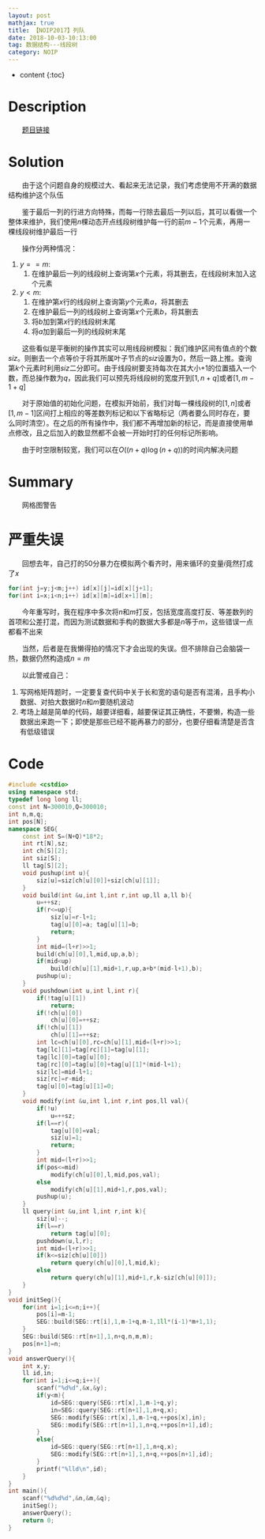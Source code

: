 ```yaml
---
layout: post
mathjax: true
title: 【NOIP2017】列队
date: 2018-10-03-10:13:00
tag: 数据结构---线段树
category: NOIP
---
```


* content
{:toc}
# Description

　　[题目链接](http://uoj.ac/problem/334)



# Solution

　　由于这个问题自身的规模过大、看起来无法记录，我们考虑使用不开满的数据结构维护这个队伍

　　鉴于最后一列的行进方向特殊，而每一行除去最后一列以后，其可以看做一个整体来维护，我们使用$n$棵动态开点线段树维护每一行的前$m-1$个元素，再用一棵线段树维护最后一行

　　操作分两种情况：

1. $y==m$:
	1. 在维护最后一列的线段树上查询第$x$个元素，将其删去，在线段树末加入这个元素
2. $y<m$:
	1. 在维护第$x$行的线段树上查询第$y$个元素$a$，将其删去
	2. 在维护最后一列的线段树上查询第$x$个元素$b$，将其删去
	3. 将$b$加到第$x$行的线段树末尾
	4. 将$a$加到最后一列的线段树末尾

　　这些看似是平衡树的操作其实可以用线段树模拟：我们维护区间有值点的个数$siz$。则删去一个点等价于将其所属叶子节点的$siz$设置为0，然后一路上推。查询第$k$个元素时利用$siz$二分即可。由于线段树要支持每次在其大小+1的位置插入一个数，而总操作数为$q$，因此我们可以预先将线段树的宽度开到$[1,n+q]$或者$[1,m-1+q]$

　　对于原始值的初始化问题，在模拟开始前，我们对每一棵线段树的$[1,n]$或者$[1,m-1]$区间打上相应的等差数列标记和以下省略标记（两者要么同时存在，要么同时清空）。在之后的所有操作中，我们都不再增加新的标记，而是直接使用单点修改，且之后加入的数显然都不会被一开始时打的任何标记所影响。

　　由于时空限制较宽，我们可以在$O((n+q)\log(n+q))$的时间内解决问题



# Summary

　　网格图警告

# 严重失误

　　回想去年，自己打的50分暴力在模拟两个看齐时，用来循环的变量$i$竟然打成了$x$

```c++
for(int j=y;j<m;j++) id[x][j]=id[x][j+1];
for(int i=x;i<n;i++) id[x][m]=id[x+1][m];
```

　　今年重写时，我在程序中多次将$n$和$m$打反，包括宽度高度打反、等差数列的首项和公差打混，而因为测试数据和手构的数据大多都是$n$等于$m$，这些错误一点都看不出来

　　当然，后者是在我懒得拍的情况下才会出现的失误。但不排除自己会脑袋一热，数据仍然构造成$n=m$

　　以此警戒自己：

1. 写网格矩阵题时，一定要复查代码中关于长和宽的语句是否有混淆，且手构小数据、对拍大数据时$n$和$m$要随机波动
2. 考场上越是简单的代码，越要详细看，越要保证其正确性，不要懒，构造一些数据出来跑一下；即使是那些已经不能再暴力的部分，也要仔细看清楚是否含有低级错误



# Code

```c++
#include <cstdio>
using namespace std;
typedef long long ll;
const int N=300010,Q=300010;
int n,m,q;
int pos[N];
namespace SEG{
	const int S=(N+Q)*18*2;
	int rt[N],sz;
	int ch[S][2];
	int siz[S];
	ll tag[S][2];
	void pushup(int u){
		siz[u]=siz[ch[u][0]]+siz[ch[u][1]];
	}
	void build(int &u,int l,int r,int up,ll a,ll b){
		u=++sz;
		if(r<=up){
			siz[u]=r-l+1;	
			tag[u][0]=a; tag[u][1]=b;
			return;
		}
		int mid=(l+r)>>1;
		build(ch[u][0],l,mid,up,a,b);
		if(mid<up)
			build(ch[u][1],mid+1,r,up,a+b*(mid-l+1),b);
		pushup(u);
	}
	void pushdown(int u,int l,int r){
		if(!tag[u][1])
			return;
		if(!ch[u][0])
			ch[u][0]=++sz;
		if(!ch[u][1])
			ch[u][1]=++sz;
		int lc=ch[u][0],rc=ch[u][1],mid=(l+r)>>1;
		tag[lc][1]=tag[rc][1]=tag[u][1];	
		tag[lc][0]=tag[u][0];
		tag[rc][0]=tag[u][0]+tag[u][1]*(mid-l+1);
		siz[lc]=mid-l+1;
		siz[rc]=r-mid;
		tag[u][0]=tag[u][1]=0;
	}
	void modify(int &u,int l,int r,int pos,ll val){
		if(!u)
			u=++sz;
		if(l==r){
			tag[u][0]=val;
			siz[u]=1;
			return;
		}
		int mid=(l+r)>>1;
		if(pos<=mid)
			modify(ch[u][0],l,mid,pos,val);
		else
			modify(ch[u][1],mid+1,r,pos,val);
		pushup(u);
	}
	ll query(int &u,int l,int r,int k){
		siz[u]--;
		if(l==r)
			return tag[u][0];
		pushdown(u,l,r);
		int mid=(l+r)>>1;
		if(k<=siz[ch[u][0]])
			return query(ch[u][0],l,mid,k);
		else
			return query(ch[u][1],mid+1,r,k-siz[ch[u][0]]);
	}
}
void initSeg(){
	for(int i=1;i<=n;i++){
		pos[i]=m-1;
		SEG::build(SEG::rt[i],1,m-1+q,m-1,1ll*(i-1)*m+1,1);
	}
	SEG::build(SEG::rt[n+1],1,n+q,n,m,m);
	pos[n+1]=n;
}
void answerQuery(){
	int x,y;
	ll id,in;
	for(int i=1;i<=q;i++){
		scanf("%d%d",&x,&y);
		if(y<m){
			id=SEG::query(SEG::rt[x],1,m-1+q,y);
			in=SEG::query(SEG::rt[n+1],1,n+q,x);
			SEG::modify(SEG::rt[x],1,m-1+q,++pos[x],in);
			SEG::modify(SEG::rt[n+1],1,n+q,++pos[n+1],id);
		}
		else{
			id=SEG::query(SEG::rt[n+1],1,n+q,x);
			SEG::modify(SEG::rt[n+1],1,n+q,++pos[n+1],id);
		}
		printf("%lld\n",id);
	}
}
int main(){
	scanf("%d%d%d",&n,&m,&q);
	initSeg();
	answerQuery();
	return 0;
}
```

